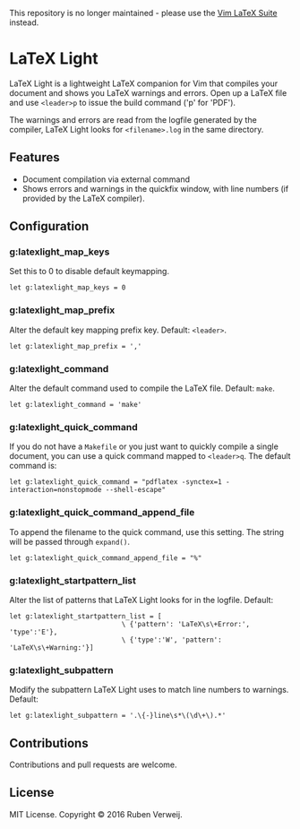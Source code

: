 This repository is no longer maintained - please use the [Vim LaTeX Suite](http://vim-latex.sourceforge.net/) instead.
# LaTeX Light
LaTeX Light is a lightweight LaTeX companion for Vim that compiles your
document and shows you LaTeX warnings and errors. Open up a LaTeX file
and use `<leader>p` to issue the build command ('p' for 'PDF').

The warnings and errors are read from the logfile generated by the compiler,
LaTeX Light looks for `<filename>.log` in the same directory.

## Features
* Document compilation via external command
* Shows errors and warnings in the quickfix window, with line numbers 
  (if provided by the LaTeX compiler).

## Configuration
### g:latexlight_map_keys                 
Set this to 0 to disable default keymapping.

`let g:latexlight_map_keys = 0`

### g:latexlight_map_prefix             
Alter the default key mapping prefix key. Default: `<leader>`.

`let g:latexlight_map_prefix = ','`

### g:latexlight_command                   
Alter the default command used to compile the LaTeX file. Default: `make`.

`let g:latexlight_command = 'make'`

### g:latexlight_quick_command
If you do not have a `Makefile` or you just want to quickly compile a single document, you can use a quick command mapped to `<leader>q`. The default command is:

`let g:latexlight_quick_command = "pdflatex -synctex=1 -interaction=nonstopmode --shell-escape"`

### g:latexlight_quick_command_append_file
To append the filename to the quick command, use this setting. The string will be passed through `expand()`.

`let g:latexlight_quick_command_append_file = "%"`

### g:latexlight_startpattern_list 
Alter the list of patterns that LaTeX Light looks for in the logfile. Default:
```
let g:latexlight_startpattern_list = [
                            \ {'pattern': 'LaTeX\s\+Error:', 'type':'E'},
                            \ {'type':'W', 'pattern': 'LaTeX\s\+Warning:'}]
```

### g:latexlight_subpattern                
Modify the subpattern LaTeX Light uses to match line numbers to warnings. Default:

`let g:latexlight_subpattern = '.\{-}line\s*\(\d\+\).*'`

## Contributions
Contributions and pull requests are welcome.

## License
MIT License.  Copyright © 2016 Ruben Verweij.
